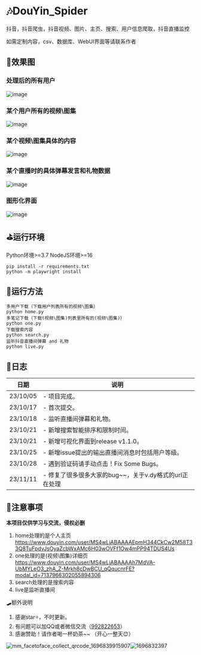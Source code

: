 # 🎶DouYin_Spider

抖音，抖音爬虫，抖音视频、图片、主页、搜索、用户信息爬取，抖音直播监控

如需定制内容，csv、数据库、WebUI界面等请联系作者


## 🎨效果图
### 处理后的所有用户
![image](https://github.com/cv-cat/DouYin_Spider/assets/94289429/3f3ff858-c443-4a68-bae6-1d16ef43011d)
### 某个用户所有的视频\图集
![image](https://github.com/cv-cat/DouYin_Spider/assets/94289429/fa6f5e65-7e3c-4abf-b140-cd20c33d3b43)
### 某个视频\图集具体的内容
![image](https://github.com/cv-cat/DouYin_Spider/assets/94289429/16cfc027-6186-4914-bca4-901f886a9b82)
### 某个直播时的具体弹幕发言和礼物数据
![image](https://github.com/cv-cat/DouYin_Spider/assets/94289429/e2cde1f1-6309-44fe-8aa3-bca2821bf30d)
### 图形化界面
![image](https://github.com/cv-cat/DouYin_Spider/assets/94289429/9f44f934-3558-4dca-8ff5-3d1171fc7ef2)


## ⛳运行环境
Python环境>=3.7
NodeJS环境>=16
```
pip install -r requirements.txt
python -m playwright install
```

## 🎯运行方法

```
多用户下载（下载用户列表所有的视频\图集）
python home.py
多笔记下载（下载(视频\图集)列表里所有的(视频\图集)）
python one.py
下载搜索内容
python search.py
监听抖音直播间弹幕 and 礼物
python live.py
```

## 🍥日志
   
| 日期       | 说明                                   |
| -------- | ------------------------------------ |
| 23/10/05 | - 项目完成。 |
| 23/10/17 | - 首次提交。 |
| 23/10/18 | - 监听直播间弹幕和礼物。 |
| 23/10/21 | - 新增搜索智能排序和限制时间。 |
| 23/10/21 | - 新增可视化界面到release v1.1.0。 |
| 23/10/25 | - 新增issue提出的输出直播间消息时包括用户等级。 |
| 23/10/28 | - 遇到验证码请手动点击！Fix Some Bugs。 |
| 23/11/11 | - 修复了很多很多大家的bug~~，关于v.dy格式的url正在处理 |


## 🧸注意事项
**本项目仅供学习与交流，侵权必删**

1. home处理的是个人主页 https://www.douyin.com/user/MS4wLjABAAAAEpmH344CkCw2M58T33Q8TuFpdvJsOyaZcbWxAMc6H03wOVFf1Ow4mPP94TDUS4Us
2. one处理的是(视频\图集)详细页 https://www.douyin.com/user/MS4wLjABAAAAh7MdVA-UbMYLeO3_zhA_Z-Mrkh8cDwBCU_qQqucnrFE?modal_id=7137966302055894306
3. search处理的是搜索内容
4. live是监听直播间

🛹额外说明
1. 感谢star⭐，不时更新。
2. 有问题可以加QQ或者微信交流（[992822653](tencent://message/?uin=992822653&Site=qq&Menu=yes)）
3. 感谢赞助！请作者喝一杯奶茶~~ （开心一整天😊）

![mm_facetoface_collect_qrcode_1696839915907](https://github.com/cv-cat/Spider_XHS/assets/94289429/f8bac4e2-88f1-440c-987a-9803c0a2bbd5)![1696832397](https://github.com/cv-cat/Spider_XHS/assets/94289429/fb7fee7d-7394-4353-b202-165d74a87f54)




